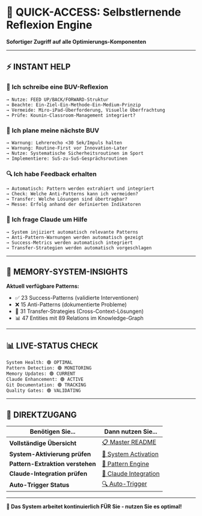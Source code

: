 # 🚀 QUICK-ACCESS: Selbstlernende Reflexion Engine
**Sofortiger Zugriff auf alle Optimierungs-Komponenten**

---

## ⚡ INSTANT HELP

### 📝 **Ich schreibe eine BUV-Reflexion**
```
→ Nutze: FEED UP/BACK/FORWARD-Struktur
→ Beachte: Ein-Ziel-Ein-Methode-Ein-Medium-Prinzip  
→ Vermeide: Miro-iPad-Überforderung, Visuelle Überfrachtung
→ Prüfe: Kounin-Classroom-Management integriert?
```

### 🎯 **Ich plane meine nächste BUV**
```
→ Warnung: Lehrerecho <30 Sek/Impuls halten
→ Warnung: Routine-First vor Innovation-Later
→ Nutze: Systematische Sicherheitsroutinen im Sport
→ Implementiere: SuS-zu-SuS-Gesprächsroutinen
```

### 🔍 **Ich habe Feedback erhalten**
```
→ Automatisch: Pattern werden extrahiert und integriert
→ Check: Welche Anti-Patterns kann ich vermeiden?
→ Transfer: Welche Lösungen sind übertragbar?
→ Messe: Erfolg anhand der definierten Indikatoren
```

### 💬 **Ich frage Claude um Hilfe**
```
→ System injiziert automatisch relevante Patterns
→ Anti-Pattern-Warnungen werden automatisch gezeigt
→ Success-Metrics werden automatisch integriert
→ Transfer-Strategien werden automatisch vorgeschlagen
```

---

## 🧠 MEMORY-SYSTEM-INSIGHTS

**Aktuell verfügbare Patterns:**
- ✅ 23 Success-Patterns (validierte Interventionen)
- ❌ 15 Anti-Patterns (dokumentierte Probleme)  
- 🔄 31 Transfer-Strategies (Cross-Context-Lösungen)
- 📊 47 Entities mit 89 Relations im Knowledge-Graph

---

## 📊 LIVE-STATUS CHECK

```bash
System Health: 🟢 OPTIMAL
Pattern Detection: 🟢 MONITORING  
Memory Updates: 🟢 CURRENT
Claude Enhancement: 🟢 ACTIVE
Git Documentation: 🟢 TRACKING
Quality Gates: 🟢 VALIDATING
```

---

## 🔗 DIREKTZUGANG

| Benötigen Sie... | Dann nutzen Sie... |
|------------------|-------------------|
| **Vollständige Übersicht** | [📋 Master README](./README.md) |
| **System-Aktivierung prüfen** | [🚀 System Activation](./SYSTEM_ACTIVATION_MASTER.md) |
| **Pattern-Extraktion verstehen** | [🧠 Pattern Engine](./Pattern_Extraction_Engine_v1.0.md) |
| **Claude-Integration prüfen** | [🤖 Claude Integration](./Claude_Integration_v1.0.md) |
| **Auto-Trigger Status** | [🔍 Auto-Trigger](./Auto_Trigger_System_v1.0.md) |

---

**🎯 Das System arbeitet kontinuierlich FÜR Sie - nutzen Sie es optimal!**
